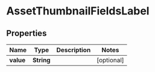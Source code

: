 

# AssetThumbnailFieldsLabel


## Properties

| Name | Type | Description | Notes |
|------------ | ------------- | ------------- | -------------|
|**value** | **String** |  |  [optional] |



